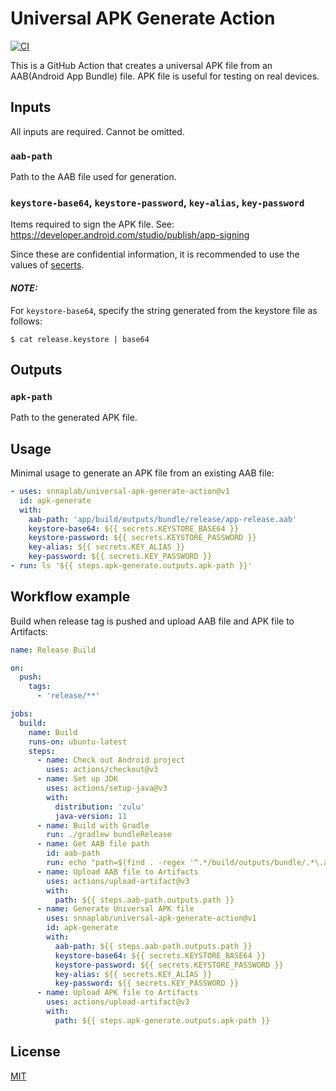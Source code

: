 # Universal APK Generate Action

[![CI](https://github.com/snnaplab/universal-apk-generate-action/actions/workflows/ci.yml/badge.svg)](https://github.com/snnaplab/universal-apk-generate-action/actions/workflows/ci.yml)

This is a GitHub Action that creates a universal APK file from an AAB(Android App Bundle) file.
APK file is useful for testing on real devices.

## Inputs

All inputs are required. Cannot be omitted.

### `aab-path`

Path to the AAB file used for generation.

### `keystore-base64`, `keystore-password`, `key-alias`, `key-password`

Items required to sign the APK file.
See: https://developer.android.com/studio/publish/app-signing

Since these are confidential information, it is recommended to use the values of [secerts](https://docs.github.com/en/actions/security-guides/encrypted-secrets).

#### *NOTE:*

For `keystore-base64`, specify the string generated from the keystore file as follows:

```
$ cat release.keystore | base64
```

## Outputs

### `apk-path`

Path to the generated APK file.

## Usage

Minimal usage to generate an APK file from an existing AAB file:

```yaml
- uses: snnaplab/universal-apk-generate-action@v1
  id: apk-generate
  with:
    aab-path: 'app/build/outputs/bundle/release/app-release.aab'
    keystore-base64: ${{ secrets.KEYSTORE_BASE64 }}
    keystore-password: ${{ secrets.KEYSTORE_PASSWORD }}
    key-alias: ${{ secrets.KEY_ALIAS }}
    key-password: ${{ secrets.KEY_PASSWORD }}
- run: ls '${{ steps.apk-generate.outputs.apk-path }}'
```

## Workflow example

Build when release tag is pushed and upload AAB file and APK file to Artifacts:

```yaml
name: Release Build

on:
  push:
    tags:
      - 'release/**'

jobs:
  build:
    name: Build
    runs-on: ubuntu-latest
    steps:
      - name: Check out Android project
        uses: actions/checkout@v3
      - name: Set up JDK
        uses: actions/setup-java@v3
        with:
          distribution: 'zulu'
          java-version: 11
      - name: Build with Gradle
        run: ./gradlew bundleRelease
      - name: Get AAB file path
        id: aab-path
        run: echo "path=$(find . -regex '^.*/build/outputs/bundle/.*\.aab$' -type f | head -1)" >> $GITHUB_OUTPUT
      - name: Upload AAB file to Artifacts
        uses: actions/upload-artifact@v3
        with:
          path: ${{ steps.aab-path.outputs.path }}
      - name: Generate Universal APK file  
        uses: snnaplab/universal-apk-generate-action@v1
        id: apk-generate
        with:
          aab-path: ${{ steps.aab-path.outputs.path }}
          keystore-base64: ${{ secrets.KEYSTORE_BASE64 }}
          keystore-password: ${{ secrets.KEYSTORE_PASSWORD }}
          key-alias: ${{ secrets.KEY_ALIAS }}
          key-password: ${{ secrets.KEY_PASSWORD }}
      - name: Upload APK file to Artifacts
        uses: actions/upload-artifact@v3
        with:
          path: ${{ steps.apk-generate.outputs.apk-path }}
```

## License

[MIT](LICENSE)
